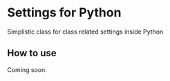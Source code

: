 # Settings for Python

Simplistic class for class related settings inside Python

## How to use

Coming soon.